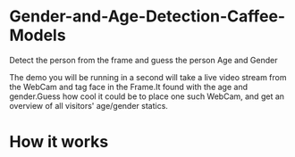 # Gender-and-Age-Detection-Caffee-Models
Detect the person from the frame and guess the person Age and Gender

The demo you will be running in a second will take a live video stream from the WebCam and tag face in the Frame.It found with the age and gender.Guess how cool it could be to place one such WebCam, and get an overview of all visitors' age/gender statics.

# How it works
